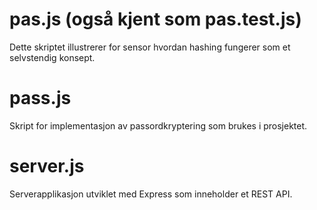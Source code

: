 # pas.js (også kjent som pas.test.js)

Dette skriptet illustrerer for sensor hvordan hashing fungerer som et selvstendig konsept.

# pass.js

Skript for implementasjon av passordkryptering som brukes i prosjektet.

# server.js 

Serverapplikasjon utviklet med Express som inneholder et REST API.
